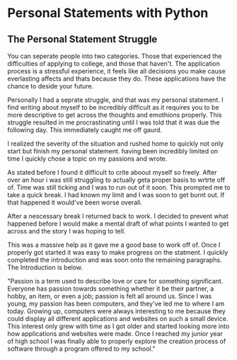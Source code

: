 # Personal Statements with Python

## The Personal Statement Struggle

You can seperate people into two categories. Those that experienced the difficulties of applying to college, and those that haven't. The application process is a stressful experience, it feels like all decisions you make cause everlasting affects and thats because they do. These applications have the chance to deside your future.

Personally I had a seprate struggle, and that was my personal statement. I find writing about myself to be incredibly difficult as it requires you to be more descriptive to get across the thoughts and emothions properly. This struggle resulted in me procrastinating until I was told that it was due the following day. This immediately caught me off gaurd.

I realized the severity of the situation and rushed home to quickly not only start but finish my personal statement. having been incredibly limited on time I quickly chose a topic on my passions and wrote.

As stated before I found it difficult to crite aboout myself so freely. After over an hour i was still struggling to actually geta proper basis to wrtrte off of. Time was still ticking and I was to run out of it soon. This prompted me to take a quick break. I had known my limit and I was soon to get burnt out. If that happened it would've been worse overall.

After a nescessary break I returned back to work. I decided to prevent what happened before I would make a mental draft of what points I wanted to get across and the story I was hoping to tell.

This was a massive help as it gave me a good base to work off of. Once I properly got started it was easy to make progress on the statment. I quickly completed the introduction and was soon onto the remaining paragraphs. The Introduction is below.

"Passion is a term used to describe love or care for something significant. Everyone has passion towards something whether it be their partner, a hobby, an item, or even a job; passion is felt all around us. Since I was young, my passion has been computers, and they’ve led me to where I am today. Growing up, computers were always interesting to me because they could display all different applications and websites on such a small device. This interest only grew with time as I got older and started looking more into how applications and websites were made. Once I reached my junior year of high school I was finally able to properly explore the creation process of software through a program offered to my school."